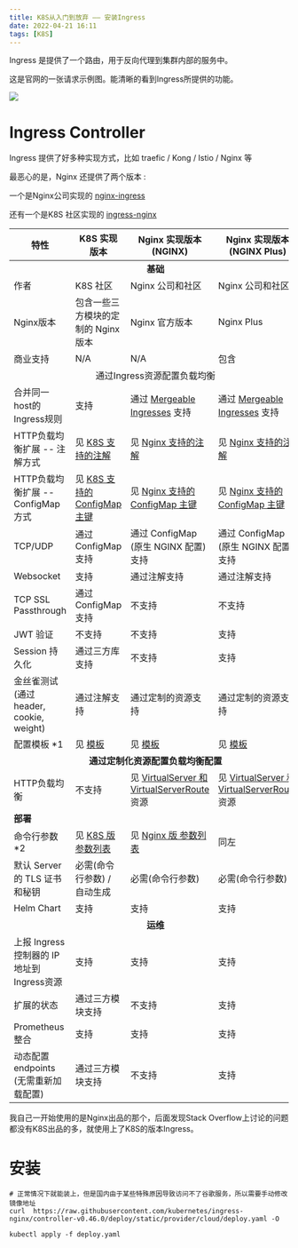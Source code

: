 ```yaml
---
title: K8S从入门到放弃 —— 安装Ingress
date: 2022-04-21 16:11  
tags: [K8S]
---
```

Ingress 是提供了一个路由，用于反向代理到集群内部的服务中。

这是官网的一张请求示例图。能清晰的看到Ingress所提供的功能。

![](https://www.ztianzeng.com/post-images/1622618042586.jpg)

# Ingress Controller

Ingress 提供了好多种实现方式，比如 traefic / Kong / Istio / Nginx 等

最恶心的是，Nginx 还提供了两个版本 :

一个是Nginx公司实现的 [nginx-ingress](https://github.com/nginxinc/kubernetes-ingress)

还有一个是K8S 社区实现的 [ingress-nginx](https://github.com/kubernetes/ingress-nginx/)

<table>
    <thead>
        <tr>
            <th>特性</th>
            <th>K8S 实现版本</th>
            <th>Nginx 实现版本 (NGINX)</th>
            <th>Nginx 实现版本 (NGINX Plus)</th>
        </tr>
    </thead>
    <tbody>
        <tr>
            <td  align="center" colspan="4"><strong>基础</strong></td>
        </tr>
        <tr>
            <td>作者</td>
            <td>K8S 社区</td>
            <td>Nginx 公司和社区</td>
            <td>Nginx 公司和社区</td>
        </tr>
        <tr>
            <td>Nginx版本</td>
            <td>包含一些三方模块的定制的 Nginx 版本</td>
            <td>Nginx 官方版本</td>
            <td>Nginx Plus</td>
        </tr>
        <tr>
            <td>商业支持</td>
            <td>N/A</td>
            <td>N/A</td>
            <td>包含</td>
        </tr>
        <tr>
            <td align="center" colspan="4"<strong>通过Ingress资源配置负载均衡</strong></td
        </tr>
        <tr>
            <td>合并同一host的Ingress规则</td>
            <td>支持</td>
            <td>通过 <a target="_blank" href="https://github.com/nginxinc/kubernetes-ingress/blob/master/examples/mergeable-ingress-types">Mergeable Ingresses</a> 支持</td>
            <td>通过 <a target="_blank" href="https://github.com/nginxinc/kubernetes-ingress/blob/master/examples/mergeable-ingress-types">Mergeable Ingresses</a> 支持</td>
        </tr>
        <tr>
            <td>HTTP负载均衡扩展 -- 注解方式</td>
            <td>见 <a target="_blank" href="https://kubernetes.github.io/ingress-nginx/user-guide/nginx-configuration/annotations/">K8S 支持的注解</a>
            </td>
            <td>见 <a target="_blank" href="https://docs.nginx.com/nginx-ingress-controller/configuration/ingress-resources/advanced-configuration-with-annotations/">Nginx 支持的注解</a>
            </td>
            <td>见 <a target="_blank" href="https://docs.nginx.com/nginx-ingress-controller/configuration/ingress-resources/advanced-configuration-with-annotations/">Nginx 支持的注解</a>
            </td>
        </tr>
        <tr>
            <td>HTTP负载均衡扩展 -- ConfigMap 方式</td>
            <td>见 <a target="_blank" href="https://kubernetes.github.io/ingress-nginx/user-guide/nginx-configuration/configmap/">K8S 支持的 ConfigMap 主键</a>
            </td>
            <td>见 <a target="_blank" href="https://docs.nginx.com/nginx-ingress-controller/configuration/global-configuration/configmap-resource/">Nginx 支持的 ConfigMap 主键</a>
            </td>
            <td>见 <a target="_blank" href="https://docs.nginx.com/nginx-ingress-controller/configuration/global-configuration/configmap-resource/">Nginx 支持的 ConfigMap 主键</a>
            </td>
        </tr>
        <tr>
            <td>TCP/UDP</td>
            <td>通过 ConfigMap 支持</td>
            <td>通过 ConfigMap (原生 NGINX 配置) 支持</td>
            <td>通过 ConfigMap (原生 NGINX 配置) 支持</td>
        </tr>
        <tr>
            <td>Websocket</td>
            <td>支持</td>
            <td>通过注解支持</td>
            <td>通过注解支持</td>
        </tr>
        <tr>
            <td>TCP SSL Passthrough</td>
            <td>通过 ConfigMap 支持</td>
            <td>不支持</td>
            <td>不支持</td>
        </tr>
        <tr>
            <td>JWT 验证</td>
            <td>不支持</td>
            <td>不支持</td>
            <td>支持</td>
        </tr>
        <tr>
            <td>Session 持久化</td>
            <td>通过三方库支持</td>
            <td>不支持</td>
            <td>支持</td>
        </tr>
        <tr>
            <td>金丝雀测试 (通过 header, cookie, weight)</td>
            <td>通过注解支持</td>
            <td>通过定制的资源支持</td>
            <td>通过定制的资源支持</td>
        </tr>
        <tr>
            <td>配置模板 *1</td>
            <td>见 <a target="_blank" href="https://github.com/kubernetes/ingress-nginx/blob/master/rootfs/etc/nginx/template/nginx.tmpl">模板</a>
            </td>
            <td>见 <a target="_blank" href="https://github.com/nginxinc/kubernetes-ingress/blob/master/internal/configs/version1">模板</a>
            </td>
            <td>见 <a target="_blank" href="https://github.com/nginxinc/kubernetes-ingress/blob/master/internal/configs/version1">模板</a>
            </td>
        </tr>
        <tr>
            <td align="center" colspan="4"><strong>通过定制化资源配置负载均衡配置</strong></td>
        </tr>
        <tr>
            <td>HTTP负载均衡</td>
            <td>不支持</td>
            <td>见 <a target="_blank" href="https://docs.nginx.com/nginx-ingress-controller/configuration/virtualserver-and-virtualserverroute-resources/">VirtualServer 和 VirtualServerRoute</a> 资源</td>
            <td>见 <a target="_blank" href="https://docs.nginx.com/nginx-ingress-controller/configuration/virtualserver-and-virtualserverroute-resources/">VirtualServer 和 VirtualServerRoute</a> 资源</td>
        </tr>
        <tr>
            <td colspan="4"><strong>部署</strong></td>
        </tr>
        <tr>
            <td>命令行参数 *2</td>
            <td>见 <a target="_blank" href="https://kubernetes.github.io/ingress-nginx/user-guide/cli-arguments/">K8S 版 参数列表</a>
            </td>
            <td>见 <a target="_blank" href="https://docs.nginx.com/nginx-ingress-controller/configuration/global-configuration/command-line-arguments/">Nginx 版 参数列表</a>
            </td>
            <td>同左</td>
        </tr>
        <tr>
            <td>默认 Server 的 TLS 证书和秘钥</td>
            <td>必需(命令行参数) / 自动生成</td>
            <td>必需(命令行参数)</td>
            <td>必需(命令行参数)</td>
        </tr>
        <tr>
            <td>Helm Chart</td>
            <td>支持</td>
            <td>支持</td>
            <td>支持</td>
        </tr>
        <tr>
            <td align="center" colspan="4"><strong>运维</strong></td>
        </tr>
        <tr>
            <td>上报 Ingress 控制器的 IP地址到Ingress资源</td>
            <td>支持</td>
            <td>支持</td>
            <td>支持</td>
        </tr>
        <tr>
            <td>扩展的状态</td>
            <td>通过三方模块支持</td>
            <td>不支持</td>
            <td>支持</td>
        </tr>
        <tr>
            <td>Prometheus 整合</td>
            <td>支持</td>
            <td>支持</td>
            <td>支持</td>
        </tr>
        <tr>
            <td>动态配置 endpoints (无需重新加载配置)</td>
            <td>通过三方模块支持</td>
            <td>不支持</td>
            <td>支持</td>
        </tr>
    </tbody>
</table>

我自己一开始使用的是Nginx出品的那个，后面发现Stack Overflow上讨论的问题都没有K8S出品的多，就使用上了K8S的版本Ingress。

# 安装

```
# 正常情况下就能装上，但是国内由于某些特殊原因导致访问不了谷歌服务，所以需要手动修改镜像地址
curl  https://raw.githubusercontent.com/kubernetes/ingress-nginx/controller-v0.46.0/deploy/static/provider/cloud/deploy.yaml -O

kubectl apply -f deploy.yaml
```
